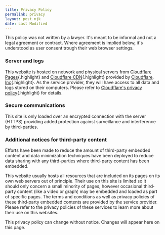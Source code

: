 ```yaml
---
title: Privacy Policy
permalink: privacy
layout: post.njk
date: Last Modified
---
```


This policy was not written by a lawyer. It's meant to be informal and not a legal agreement or contract. Where agreement is implied below, it's understood as user consent trough their web browser settings.

### Server and logs

This website is hosted on network and physical servers from [Cloudflare Pages](https://pages.cloudflare.com/){.highlight} and [Cloudflare CDN](https://www.cloudflare.com/cdn/){.highlight} provided by [Cloudflare, Inc](https://www.cloudflare.com/){.highlight}. As the service provider, they will have access to all data and logs stored on their computers. Please refer to [Cloudflare's privacy policy](https://www.cloudflare.com/privacypolicy/){.highlight} for details.

### Secure communications

This site is only loaded over an encrypted connection with the server (HTTPS) providing added protection against surveillance and interference by third-parties.

### Additional notices for third-party content

Efforts have been made to reduce the amount of third-party embedded content and data minimization techniques have been deployed to reduce data sharing with any third-parties where third-party content has been embedded.

This website usually hosts all resources that are included on its pages on its own web servers out of principle. Their use on this site is limited so it should only concern a small minority of pages, however occasional third‐party content (like a video or graph) may be embedded and loaded as part of specific pages. The terms and conditions as well as privacy policies of these third‐party embedded contents are provided by the service provider. Please refer to the privacy policies of these services to learn more about their use on this websites.

This privacy policy can change without notice. Changes will appear here on this page.